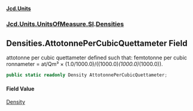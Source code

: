 #### [Jcd.Units](index.md 'index')
### [Jcd.Units.UnitsOfMeasure.SI](Jcd.Units.UnitsOfMeasure.SI.md 'Jcd.Units.UnitsOfMeasure.SI').[Densities](Densities.md 'Jcd.Units.UnitsOfMeasure.SI.Densities')

## Densities.AttotonnePerCubicQuettameter Field

attotonne per cubic quettameter defined such that: femtotonne per cubic ronnameter = at/Qm³ × (1.0/1000.0)/((1000.0)*(1000.0)*(1000.0)).

```csharp
public static readonly Density AttotonnePerCubicQuettameter;
```

#### Field Value
[Density](Density.md 'Jcd.Units.UnitTypes.Density')